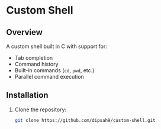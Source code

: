 # Custom Shell

## Overview
A custom shell built in C with support for:
- Tab completion
- Command history
- Built-in commands (`cd`, `pwd`, etc.)
- Parallel command execution

## Installation
1. Clone the repository:
   ```bash
   git clone https://github.com/dipsah9/custom-shell.git
